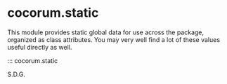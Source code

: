# cocorum.static

This module provides static global data for use across the package, organized as class attributes. You may very well find a lot of these values useful directly as well.

::: cocorum.static

S.D.G.
